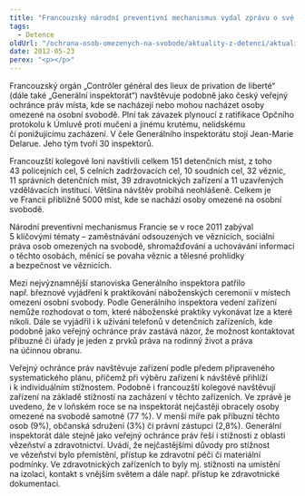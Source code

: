 ```yaml
---
title: "Francouzský národní preventivní mechanismus vydal zprávu o své činnosti za rok 2011"
tags:
  - Detence
oldUrl: "/ochrana-osob-omezenych-na-svobode/aktuality-z-detenci/aktuality-z-detenci-2012/francouzsky-narodni-preventivni-mechanismus-vydal-zpravu-o-sve-cinnosti-za-rok-2011/"
date: 2012-05-23
perex: "<p></p>"
---
```


<!-- imported from the old website -->

<p>Francouzský orgán „Contrôler général des lieux de privation de liberté“ (dále také „Generální inspektorát“) navštěvuje podobně jako český veřejný ochránce práv místa, kde se nacházejí nebo mohou nacházet osoby omezené na osobní svobodě. Plní tak závazek plynoucí z ratifikace Opčního protokolu k Úmluvě proti mučení a jinému krutému, nelidskému či ponižujícímu zacházení. V čele Generálního inspektorátu stojí Jean-Marie Delarue. Jeho tým tvoří 30 inspektorů.</p><p>Francouzští kolegové loni navštívili celkem 151 detenčních míst, z toho 43 policejních cel, 5 celních zadržovacích cel, 10 soudních cel, 32 věznic, 11 správních detenčních míst, 39 zdravotnických zařízení a 11 uzavřených vzdělávacích institucí. Většina návštěv probíhá neohlášeně. Celkem je ve Francii přibližně 5000 míst, kde se nachází osoby omezené na osobní svobodě.</p><p>Národní preventivní mechanismus Francie se v roce 2011 zabýval 5 klíčovými tématy – zaměstnávání odsouzených ve věznicích, sociální práva osob omezených na svobodě, shromažďování a uchovávání informací o těchto osobách, měnící se povaha věznic a tělesné prohlídky a bezpečnost ve věznicích.</p><p>Mezi nejvýznamnější stanoviska Generálního inspektora patřilo např. březnové vyjádření k praktikování náboženských ceremonií v místech omezení osobní svobody. Podle Generálního inspektora vedení zařízení nemůže rozhodovat o tom, které náboženské praktiky vykonávat lze a které nikoli. Dále se vyjádřil i k užívání telefonů v detenčních zařízeních, kde podobně jako veřejný ochránce práv zastává názor, že možnost kontaktovat příbuzné či úřady je jeden z prvků práva na rodinný život a práva na účinnou obranu.</p>Veřejný ochránce práv navštěvuje zařízení podle předem připraveného systematického plánu, přičemž při výběru zařízení k návštěvě přihlíží i k individuálním stížnostem. Podobně i francouzští kolegové navštěvují zařízení na základě stížností na zacházení v těchto zařízeních. Ve zprávě je uvedeno, že v loňském roce se na inspektorát nejčastěji obracely osoby omezené na svobodě samotné (77 %). V menší míře pak příbuzní těchto osob (9%), občanská sdružení (3%) či právní zástupci (2,8%). Generální inspektorát dále stejně jako veřejný ochránce práv řeší i stížnosti z oblasti vězeňství a zdravotnictví. Uvádí, že nejčastějšími důvody pro stížnost ve vězeňství bylo přemístění, přístup ke zdravotní péči či materiální podmínky. Ve zdravotnických zařízeních to byly mj. stížnosti na umístění na izolaci, kontakt s vnějším světem a dále např. přístup ke zdravotnické dokumentaci.
